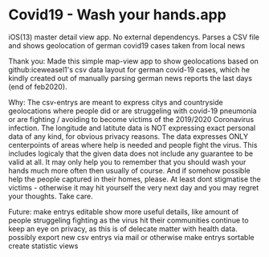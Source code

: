 # Covid19 - Wash your hands.app
 iOS(13) master detail view app. No external dependencys.
 Parses a CSV file and shows geolocation of german covid19 cases taken from local news 
 
 Thank you:
 Made this simple map-view app to show geolocations
 based on github:iceweasel1's csv data layout for german covid-19 cases,
 which he kindly created out of manually parsing german news reports the last days (end of feb2020).
 
 Why:
 The csv-entrys are meant to express citys and countryside geolocations where people did or are struggeling
 with covid-19 pneumonia or are fighting / avoiding to become victims of the 2019/2020 Coronavirus infection.
 The longitude and latitute data is NOT expressing exact personal data of any kind, for obvious privacy reasons.
 The data expresses ONLY centerpoints of areas where help is needed and people fight the virus.
 This includes logicaly that the given data does not include any guarantee to be valid at all.
 It may only help you to remember that you should wash your hands much more often then usually of course.
 And if somehow possible help the people captured in their homes, please.
 At least dont stigmatise the victims - otherwise it may hit yourself the very next day and you may regret
 your thoughts. Take care.
 
 Future:
 make entrys editable
 show more useful details, like amount of people struggeling fighting as the virus hit their communities
 continue to keep an eye on privacy, as this is of delecate matter with health data.
 possibly export new csv entrys via mail or otherwise
 make entrys sortable
 create statistic views
